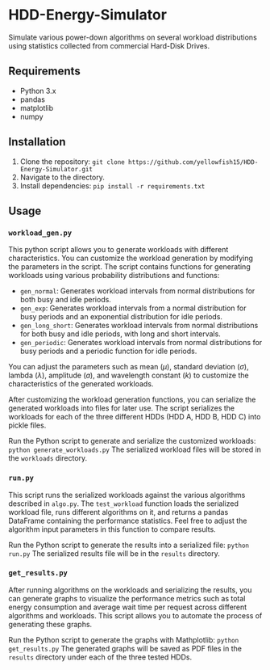
# HDD-Energy-Simulator
Simulate various power-down algorithms on several workload distributions using statistics collected from commercial Hard-Disk Drives.

## Requirements
- Python 3.x
- pandas
- matplotlib
- numpy
  
## Installation
1. Clone the repository:
```git clone https://github.com/yellowfish15/HDD-Energy-Simulator.git```
2. Navigate to the directory.
3. Install dependencies:
```pip install -r requirements.txt```

## Usage
### ```workload_gen.py```
This python script allows you to generate workloads with different characteristics. You can customize the workload generation by modifying the parameters in the script. The script contains functions for generating workloads using various probability distributions and functions:

-   `gen_normal`: Generates workload intervals from normal distributions for both busy and idle periods.
-   `gen_exp`: Generates workload intervals from a normal distribution for busy periods and an exponential distribution for idle periods.
-   `gen_long_short`: Generates workload intervals from normal distributions for both busy and idle periods, with long and short intervals.
-   `gen_periodic`: Generates workload intervals from normal distributions for busy periods and a periodic function for idle periods.

You can adjust the parameters such as mean ($\mu$), standard deviation ($\sigma$), lambda ($\lambda$), amplitude ($a$), and wavelength constant ($k$) to customize the characteristics of the generated workloads.

After customizing the workload generation functions, you can serialize the generated workloads into files for later use. The script serializes the workloads for each of the three different HDDs (HDD A, HDD B, HDD C) into pickle files.

Run the Python script to generate and serialize the customized workloads: `python generate_workloads.py` 
The serialized workload files will be stored in the `workloads` directory.

### ```run.py```
This script runs the serialized workloads against the various algorithms described in ```algo.py```. The ```test_workload``` function loads the serialized workload file, runs different algorithms on it, and returns a pandas DataFrame containing the performance statistics. Feel free to adjust the algorithm input parameters in this function to compare results. 

Run the Python script to generate the results into a serialized file: `python run.py` 
The serialized results file will be in the `results` directory.

### ```get_results.py```
After running algorithms on the workloads and serializing the results, you can generate graphs to visualize the performance metrics such as total energy consumption and average wait time per request across different algorithms and workloads. This script allows you to automate the process of generating these graphs.

Run the Python script to generate the graphs with Mathplotlib: `python get_results.py` 
The generated graphs will be saved as PDF files in the `results` directory under each of the three tested HDDs.
